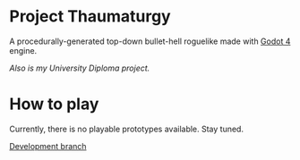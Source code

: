 # Project Thaumaturgy

A procedurally-generated top-down bullet-hell roguelike made with [Godot 4](https://godotengine.org/) engine.

_Also is my University Diploma project._

# How to play

Currently, there is no playable prototypes available. Stay tuned.

[Development branch](https://github.com/larry-oj/project-thaumaturgy/tree/dev)
